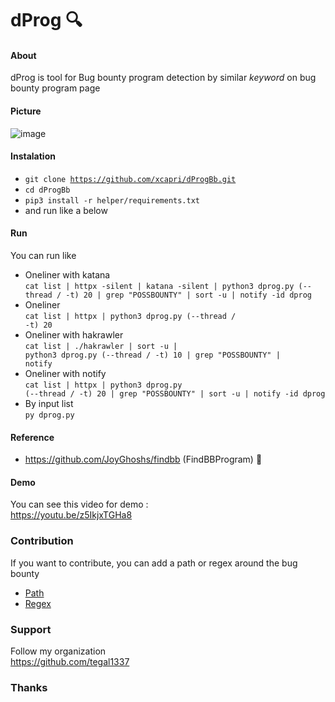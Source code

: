 # dProg 🔍
#### About
dProg is tool for Bug bounty program detection by similar <i>keyword</i> on bug bounty program page 
#### Picture
![image](https://user-images.githubusercontent.com/43540712/182825238-21d9f788-7b1c-4698-9287-8d5d729ac5d8.png)

#### Instalation
* <code>git clone https://github.com/xcapri/dProgBb.git</code>
* <code>cd dProgBb</code>
* <code>pip3 install -r helper/requirements.txt</code>
* and run like a below
#### Run
You can run like
* Oneliner with katana <br>``` cat list | httpx -silent | katana -silent | python3 dprog.py (--thread / -t) 20 | grep "POSSBOUNTY" | sort -u | notify -id dprog ```
* Oneliner <br> <code>cat list | httpx | python3 dprog.py (--thread / -t) 20</code>
* Oneliner with hakrawler <br><code>cat list | ./hakrawler | sort -u | python3 dprog.py (--thread / -t) 10 | grep "POSSBOUNTY" | notify</code>
* Oneliner with notify <br><code>cat list | httpx | python3 dprog.py (--thread / -t) 20 | grep "POSSBOUNTY" | sort -u | notify -id dprog </code>
* By input list <br><code>py dprog.py</code>
#### Reference
* https://github.com/JoyGhoshs/findbb (FindBBProgram) 🤘
#### Demo
You can see this video for demo : <br>
https://youtu.be/z5IkjxTGHa8

### Contribution
If you want to contribute, you can add a path or regex around the bug bounty
* [Path](/helper/path.txt) 
* [Regex](/helper/regex.json)

### Support 
Follow my organization <br>https://github.com/tegal1337

### Thanks
